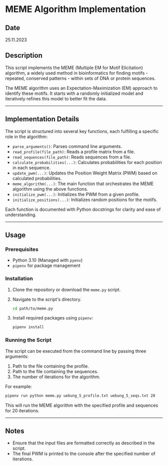 # MEME Algorithm Implementation

## Date
25.11.2023

## Description

This script implements the MEME (Multiple EM for Motif Elicitation) algorithm, a widely used method in bioinformatics for finding motifs - repeated, conserved patterns - within sets of DNA or protein sequences. 

The MEME algorithm uses an Expectation-Maximization (EM) approach to identify these motifs. It starts with a randomly initialized model and iteratively refines this model to better fit the data.

---

## Implementation Details

The script is structured into several key functions, each fulfilling a specific role in the algorithm:

- `parse_arguments()`: Parses command line arguments.
- `read_profile(file_path)`: Reads a profile matrix from a file.
- `read_sequences(file_path)`: Reads sequences from a file.
- `calculate_probabilities(...)`: Calculates probabilities for each position in each sequence.
- `update_pwm(...)`: Updates the Position Weight Matrix (PWM) based on calculated probabilities.
- `meme_algorithm(...)`: The main function that orchestrates the MEME algorithm using the above functions.
- `initialize_pwm(...)`: Initializes the PWM from a given profile.
- `initialize_positions(...)`: Initializes random positions for the motifs.

Each function is documented with Python docstrings for clarity and ease of understanding.

---

## Usage

### Prerequisites

- Python 3.10 (Managed with `pyenv`)
- `pipenv` for package management

### Installation

1. Clone the repository or download the `meme.py` script.
2. Navigate to the script's directory.

   ```bash
   cd path/to/meme.py
   ```

3. Install required packages using `pipenv`:

   ```bash
   pipenv install
   ```

### Running the Script

The script can be executed from the command line by passing three arguments:

1. Path to the file containing the profile.
2. Path to the file containing the sequences.
3. The number of iterations for the algorithm.

For example:

```bash
pipenv run python meme.py uebung_5_profile.txt uebung_5_seqs.txt 20
```

This will run the MEME algorithm with the specified profile and sequences for 20 iterations.

---

## Notes

- Ensure that the input files are formatted correctly as described in the script.
- The final PWM is printed to the console after the specified number of iterations.
